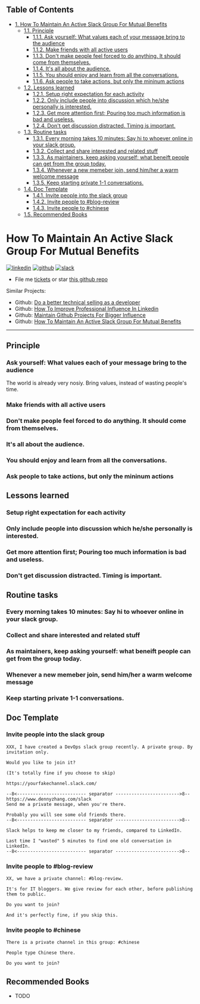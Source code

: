<div id="table-of-contents">
<h2>Table of Contents</h2>
<div id="text-table-of-contents">
<ul>
<li><a href="#sec-1">1. How To Maintain An Active Slack Group For Mutual Benefits</a>
<ul>
<li><a href="#sec-1-1">1.1. Principle</a>
<ul>
<li><a href="#sec-1-1-1">1.1.1. Ask yourself: What values each of your message bring to the audience</a></li>
<li><a href="#sec-1-1-2">1.1.2. Make friends with all active users</a></li>
<li><a href="#sec-1-1-3">1.1.3. Don't make people feel forced to do anything. It should come from themselves.</a></li>
<li><a href="#sec-1-1-4">1.1.4. It's all about the audience.</a></li>
<li><a href="#sec-1-1-5">1.1.5. You should enjoy and learn from all the conversations.</a></li>
<li><a href="#sec-1-1-6">1.1.6. Ask people to take actions, but only the mininum actions</a></li>
</ul>
</li>
<li><a href="#sec-1-2">1.2. Lessons learned</a>
<ul>
<li><a href="#sec-1-2-1">1.2.1. Setup right expectation for each activity</a></li>
<li><a href="#sec-1-2-2">1.2.2. Only include people into discussion which he/she personally is interested.</a></li>
<li><a href="#sec-1-2-3">1.2.3. Get more attention first; Pouring too much information is bad and useless.</a></li>
<li><a href="#sec-1-2-4">1.2.4. Don't get discussion distracted. Timing is important.</a></li>
</ul>
</li>
<li><a href="#sec-1-3">1.3. Routine tasks</a>
<ul>
<li><a href="#sec-1-3-1">1.3.1. Every morning takes 10 minutes: Say hi to whoever online in your slack group.</a></li>
<li><a href="#sec-1-3-2">1.3.2. Collect and share interested and related stuff</a></li>
<li><a href="#sec-1-3-3">1.3.3. As maintainers, keep asking yourself: what beneift people can get from the group today.</a></li>
<li><a href="#sec-1-3-4">1.3.4. Whenever a new memeber join, send him/her a warm welcome message</a></li>
<li><a href="#sec-1-3-5">1.3.5. Keep starting private 1-1 conversations.</a></li>
</ul>
</li>
<li><a href="#sec-1-4">1.4. Doc Template</a>
<ul>
<li><a href="#sec-1-4-1">1.4.1. Invite people into the slack group</a></li>
<li><a href="#sec-1-4-2">1.4.2. Invite people to #blog-review</a></li>
<li><a href="#sec-1-4-3">1.4.3. Invite people to #chinese</a></li>
</ul>
</li>
<li><a href="#sec-1-5">1.5. Recommended Books</a></li>
</ul>
</li>
</ul>
</div>
</div>


# How To Maintain An Active Slack Group For Mutual Benefits<a id="sec-1" name="sec-1"></a>

<a href="https://www.linkedin.com/in/dennyzhang001"><img src="https://www.dennyzhang.com/wp-content/uploads/sns/linkedin.png" alt="linkedin" /></a>
<a href="https://github.com/DennyZhang"><img src="https://www.dennyzhang.com/wp-content/uploads/sns/github.png" alt="github" /></a>
<a href="https://www.dennyzhang.com/slack"><img src="https://www.dennyzhang.com/wp-content/uploads/sns/slack.png" alt="slack" /></a>

-   File me [tickets](<https://github.com/DennyZhang/maintain-slack-group/issues>) or star [this github repo](<https://github.com/DennyZhang/maintain-slack-group>)

Similar Projects:  

-   Github: [Do a better technical selling as a developer](https://github.com/DennyZhang/developer-technical-selling)
-   Github: [How To Improve Professional Influence In Linkedin](https://github.com/DennyZhang/linkedin-grow-influence)
-   Github: [Maintain Github Projects For Bigger Influence](https://github.com/DennyZhang/maintain-github-repos)
-   Github: [How To Maintain An Active Slack Group For Mutual Benefits](https://github.com/DennyZhang/maintain-slack-group)

---

## Principle<a id="sec-1-1" name="sec-1-1"></a>

### Ask yourself: What values each of your message bring to the audience<a id="sec-1-1-1" name="sec-1-1-1"></a>

The world is already very nosiy. Bring values, instead of wasting people's time.  

### Make friends with all active users<a id="sec-1-1-2" name="sec-1-1-2"></a>

### Don't make people feel forced to do anything. It should come from themselves.<a id="sec-1-1-3" name="sec-1-1-3"></a>

### It's all about the audience.<a id="sec-1-1-4" name="sec-1-1-4"></a>

### You should enjoy and learn from all the conversations.<a id="sec-1-1-5" name="sec-1-1-5"></a>

### Ask people to take actions, but only the mininum actions<a id="sec-1-1-6" name="sec-1-1-6"></a>

## Lessons learned<a id="sec-1-2" name="sec-1-2"></a>

### Setup right expectation for each activity<a id="sec-1-2-1" name="sec-1-2-1"></a>

### Only include people into discussion which he/she personally is interested.<a id="sec-1-2-2" name="sec-1-2-2"></a>

### Get more attention first; Pouring too much information is bad and useless.<a id="sec-1-2-3" name="sec-1-2-3"></a>

### Don't get discussion distracted. Timing is important.<a id="sec-1-2-4" name="sec-1-2-4"></a>

## Routine tasks<a id="sec-1-3" name="sec-1-3"></a>

### Every morning takes 10 minutes: Say hi to whoever online in your slack group.<a id="sec-1-3-1" name="sec-1-3-1"></a>

### Collect and share interested and related stuff<a id="sec-1-3-2" name="sec-1-3-2"></a>

### As maintainers, keep asking yourself: what beneift people can get from the group today.<a id="sec-1-3-3" name="sec-1-3-3"></a>

### Whenever a new memeber join, send him/her a warm welcome message<a id="sec-1-3-4" name="sec-1-3-4"></a>

### Keep starting private 1-1 conversations.<a id="sec-1-3-5" name="sec-1-3-5"></a>

## Doc Template<a id="sec-1-4" name="sec-1-4"></a>

### Invite people into the slack group<a id="sec-1-4-1" name="sec-1-4-1"></a>

    XXX, I have created a DevOps slack group recently. A private group. By invitation only.
    
    Would you like to join it?
    
    (It's totally fine if you choose to skip)
    
    https://yourfakechannel.slack.com/
    
    --8<-------------------------- separator ------------------------>8--
    https://www.dennyzhang.com/slack
    Send me a private message, when you're there.
    
    Probably you will see some old friends there.
    --8<-------------------------- separator ------------------------>8--
    
    Slack helps to keep me closer to my friends, compared to LinkedIn.
    
    Last time I "wasted" 5 minutes to find one old conversation in LinkedIn.
    --8<-------------------------- separator ------------------------>8--

### Invite people to #blog-review<a id="sec-1-4-2" name="sec-1-4-2"></a>

    XX, we have a private channel: #blog-review.
    
    It's for IT bloggers. We give review for each other, before publishing them to public.
    
    Do you want to join?
    
    And it's perfectly fine, if you skip this.

### Invite people to #chinese<a id="sec-1-4-3" name="sec-1-4-3"></a>

    There is a private channel in this group: #chinese
    
    People type Chinese there.
    
    Do you want to join?

## Recommended Books<a id="sec-1-5" name="sec-1-5"></a>

-   TODO